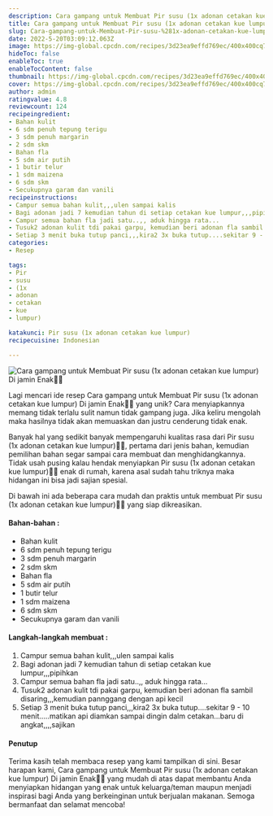 ```yaml
---
description: Cara gampang untuk Membuat Pir susu (1x adonan cetakan kue lumpur) Di jamin Enak"
title: Cara gampang untuk Membuat Pir susu (1x adonan cetakan kue lumpur) Di jamin Enak
slug: Cara-gampang-untuk-Membuat-Pir-susu-%281x-adonan-cetakan-kue-lumpur%29-Di-jamin-Enak
date: 2022-5-20T03:09:12.063Z
image: https://img-global.cpcdn.com/recipes/3d23ea9effd769ec/400x400cq70/photo.jpg
hideToc: false
enableToc: true
enableTocContent: false
thumbnail: https://img-global.cpcdn.com/recipes/3d23ea9effd769ec/400x400cq70/photo.jpg
cover: https://img-global.cpcdn.com/recipes/3d23ea9effd769ec/400x400cq70/photo.jpg
author: admin
ratingvalue: 4.8
reviewcount: 124
recipeingredient:
- Bahan kulit
- 6 sdm penuh tepung terigu
- 3 sdm penuh margarin
- 2 sdm skm
- Bahan fla
- 5 sdm air putih
- 1 butir telur
- 1 sdm maizena
- 6 sdm skm
- Secukupnya garam dan vanili
recipeinstructions:
- Campur semua bahan kulit,,,ulen sampai kalis
- Bagi adonan jadi 7 kemudian tahun di setiap cetakan kue lumpur,,,pipihkan
- Campur semua bahan fla jadi satu..,, aduk hingga rata...
- Tusuk2 adonan kulit tdi pakai garpu, kemudian beri adonan fla sambil disaring,,,kemudian pannggang dengan api kecil
- Setiap 3 menit buka tutup panci,,,kira2 3x buka tutup....sekitar 9 - 10 menit.....matikan api diamkan sampai dingin dalm cetakan...baru di angkat,,,,sajikan
categories:
- Resep

tags:
- Pir
- susu
- (1x
- adonan
- cetakan
- kue
- lumpur)

katakunci: Pir susu (1x adonan cetakan kue lumpur)
recipecuisine: Indonesian

---
```


![Cara gampang untuk Membuat Pir susu (1x adonan cetakan kue lumpur) Di jamin Enak👩‍🍳](https://img-global.cpcdn.com/recipes/3d23ea9effd769ec/400x400cq70/photo.jpg)

Lagi mencari ide resep Cara gampang untuk Membuat Pir susu (1x adonan cetakan kue lumpur) Di jamin Enak👩‍🍳 yang unik? Cara menyiapkannya memang tidak terlalu sulit namun tidak gampang juga. Jika keliru mengolah maka hasilnya tidak akan memuaskan dan justru cenderung tidak enak.

Banyak hal yang sedikit banyak mempengaruhi kualitas rasa dari Pir susu (1x adonan cetakan kue lumpur)👩‍🍳, pertama dari jenis bahan, kemudian pemilihan bahan segar sampai cara membuat dan menghidangkannya. Tidak usah pusing kalau hendak menyiapkan Pir susu (1x adonan cetakan kue lumpur)👩‍🍳 enak di rumah, karena asal sudah tahu triknya maka hidangan ini bisa jadi sajian spesial.

Di bawah ini ada beberapa cara mudah dan praktis untuk membuat Pir susu (1x adonan cetakan kue lumpur)👩‍🍳 yang siap dikreasikan.

<!--inarticleads1-->

#### Bahan-bahan :

- Bahan kulit
- 6 sdm penuh tepung terigu
- 3 sdm penuh margarin
- 2 sdm skm
- Bahan fla
- 5 sdm air putih
- 1 butir telur
- 1 sdm maizena
- 6 sdm skm
- Secukupnya garam dan vanili

<!--inarticleads2-->

#### Langkah-langkah membuat :

1. Campur semua bahan kulit,,,ulen sampai kalis
1. Bagi adonan jadi 7 kemudian tahun di setiap cetakan kue lumpur,,,pipihkan
1. Campur semua bahan fla jadi satu..,, aduk hingga rata...
1. Tusuk2 adonan kulit tdi pakai garpu, kemudian beri adonan fla sambil disaring,,,kemudian pannggang dengan api kecil
1. Setiap 3 menit buka tutup panci,,,kira2 3x buka tutup....sekitar 9 - 10 menit.....matikan api diamkan sampai dingin dalm cetakan...baru di angkat,,,,sajikan

#### Penutup

Terima kasih telah membaca resep yang kami tampilkan di sini. Besar harapan kami, Cara gampang untuk Membuat Pir susu (1x adonan cetakan kue lumpur) Di jamin Enak👩‍🍳 yang mudah di atas dapat membantu Anda menyiapkan hidangan yang enak untuk keluarga/teman maupun menjadi inspirasi bagi Anda yang berkeinginan untuk berjualan makanan. Semoga bermanfaat dan selamat mencoba!